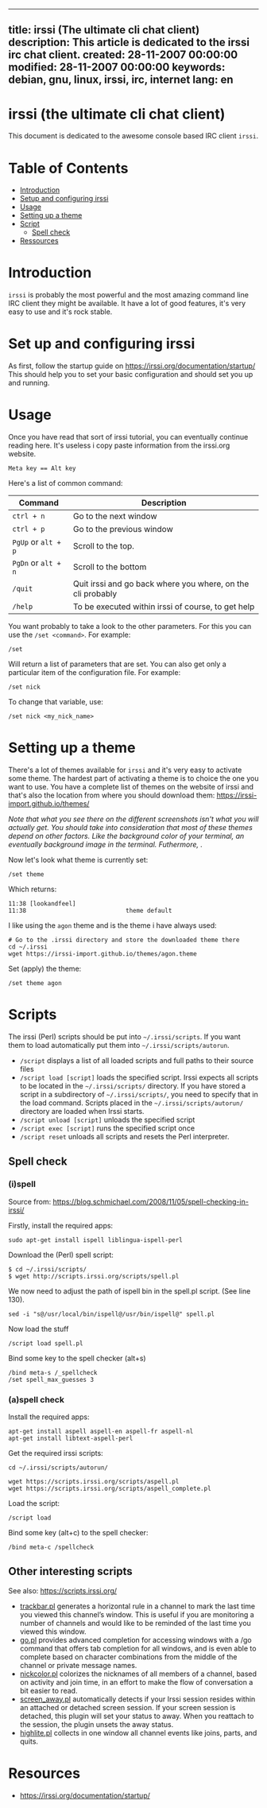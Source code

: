 -----
title: irssi (The ultimate cli chat client)
description: This article is dedicated to the irssi irc chat client.
created: 28-11-2007 00:00:00
modified: 28-11-2007 00:00:00
keywords: debian, gnu, linux, irssi, irc, internet
lang: en
-----

# irssi (the ultimate cli chat client)

This document is dedicated to the awesome console based IRC client `irssi`.

# Table of Contents

* [Introduction](#introduction)
* [Setup and configuring irssi](#set-up-and-configuring-irssi)
* [Usage](#usage)
* [Setting up a theme](#setting-up-a-theme)
* [Script](#scripts)
    * [Spell check](#spell-check)
* [Ressources](#resources)

# Introduction

`irssi` is probably the most powerful and the most amazing command line IRC client they might be available. It have a lot of good features, it's very easy to use and it's rock stable.

# Set up and configuring irssi

As first, follow the startup guide on https://irssi.org/documentation/startup/ This should help you to set your basic configuration and should set you up and running.

# Usage

Once you have read that sort of irssi tutorial, you can eventually continue reading here. It's useless i copy paste information from the irssi.org website.

    Meta key == Alt key

Here's a list of common command:

| Command | Description |
|---|---|
| `ctrl + n` | Go to the next window |
| `ctrl + p` |  Go to the previous window |
| `PgUp` or `alt + p` | Scroll to the top. |
| `PgDn` or `alt + n`  | Scroll to the bottom |
| `/quit` | Quit irssi and go back where you where, on the cli probably |
| `/help` | To be executed within irssi of course, to get help |

You want probably to take a look to the other parameters. For this you can use the `/set <command>`. For example:

    /set

Will return a list of parameters that are set. You can also get only a particular item of the configuration file. For example:

    /set nick
    
To change that variable, use:

    /set nick <my_nick_name>

# Setting up a theme

There's a lot of themes available for `irssi` and it's very easy to activate some theme. The hardest part of activating a theme is to choice the one you want to use. You have a complete list of themes on the website of irssi and that's also the location from where you should download them: https://irssi-import.github.io/themes/

_Note that what you see there on the different screenshots isn't what you will actually get. You should take into consideration that most of these themes depend on other factors. Like the background color of your terminal, an eventually background image in the terminal. Futhermore, ._

Now let's look what theme is currently set:

    /set theme

Which returns:

    11:38 [lookandfeel]
    11:38                            theme default

I like using the `agon` theme and is the theme i have always used:

    # Go to the .irssi directory and store the downloaded theme there
    cd ~/.irssi
    wget https://irssi-import.github.io/themes/agon.theme

Set (apply) the theme:

    /set theme agon

# Scripts

The irssi (Perl) scripts should be put into `~/.irssi/scripts`. If you want them to load automatically put them into `~/.irssi/scripts/autorun`.

* `/script` displays a list of all loaded scripts and full paths to their source files
* `/script load [script]` loads the specified script. Irssi expects all scripts to be located in the `~/.irssi/scripts/` directory. If you have stored a script in a subdirectory of `~/.irssi/scripts/`, you need to specify that in the load command. Scripts placed in the `~/.irssi/scripts/autorun/` directory are loaded when Irssi starts.
* `/script unload [script]` unloads the specified script
* `/script exec [script]` runs the specified script once
* `/script reset` unloads all scripts and resets the Perl interpreter.

## Spell check

### (i)spell

Source from: https://blog.schmichael.com/2008/11/05/spell-checking-in-irssi/

Firstly, install the required apps:

    sudo apt-get install ispell liblingua-ispell-perl

Download the (Perl) spell script:
    
    $ cd ~/.irssi/scripts/
    $ wget http://scripts.irssi.org/scripts/spell.pl

We now need to adjust the path of ispell bin in the spell.pl script. (See line 130).

    sed -i "s@/usr/local/bin/ispell@/usr/bin/ispell@" spell.pl

Now load the stuff

    /script load spell.pl

Bind some key to the spell checker (alt+s)    

    /bind meta-s /_spellcheck
    /set spell_max_guesses 3

### (a)spell check

Install the required apps:

    apt-get install aspell aspell-en aspell-fr aspell-nl
    apt-get install libtext-aspell-perl

Get the required irssi scripts:

    cd ~/.irssi/scripts/autorun/

    wget https://scripts.irssi.org/scripts/aspell.pl
    wget https://scripts.irssi.org/scripts/aspell_complete.pl

Load the script:

    /script load

Bind some key (alt+c) to the spell checker:

    /bind meta-c /spellcheck

## Other interesting scripts

See also:  https://scripts.irssi.org/

* [trackbar.pl](http://scripts.irssi.org/scripts/trackbar.pl) generates a horizontal rule in a channel to mark the last time you viewed this channel’s window. This is useful if you are monitoring a number of channels and would like to be reminded of the last time you viewed this window.
* [go.pl](http://scripts.irssi.org/scripts/go.pl) provides advanced completion for accessing windows with a /go command that offers tab completion for all windows, and is even able to complete based on character combinations from the middle of the channel or private message names.
* [nickcolor.pl](http://scripts.irssi.org/scripts/nickcolor.pl) colorizes the nicknames of all members of a channel, based on activity and join time, in an effort to make the flow of conversation a bit easier to read.
* [screen_away.pl](http://scripts.irssi.org/scripts/screen_away.pl) automatically detects if your Irssi session resides within an attached or detached screen session. If your screen session is detached, this plugin will set your status to away. When you reattach to the session, the plugin unsets the away status.
* [highlite.pl](http://scripts.irssi.org/scripts/highlite.pl) collects in one window all channel events like joins, parts, and quits.

# Resources

* https://irssi.org/documentation/startup/